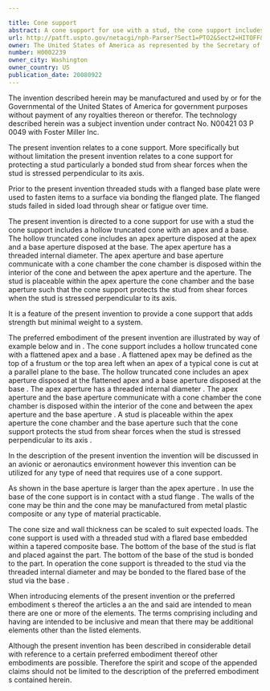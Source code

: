```yaml
---

title: Cone support
abstract: A cone support for use with a stud, the cone support includes a hollow truncated cone with an apex and a base. The hollow truncated cone includes an apex aperture disposed at the apex and a base aperture disposed at the base. The apex aperture has a threaded internal diameter. The apex aperture and base aperture communicate within a cone chamber, the cone chamber is disposed within the interior of the cone and between the apex aperture and the base aperture. The stud is placeable within the apex aperture, the cone chamber and the base aperture such that the cone support protects the stud from shear forces when the stud is stressed perpendicular to its axis.
url: http://patft.uspto.gov/netacgi/nph-Parser?Sect1=PTO2&Sect2=HITOFF&p=1&u=%2Fnetahtml%2FPTO%2Fsearch-adv.htm&r=1&f=G&l=50&d=PALL&S1=H0002239&OS=H0002239&RS=H0002239
owner: The United States of America as represented by the Secretary of the Navy
number: H0002239
owner_city: Washington
owner_country: US
publication_date: 20080922
---
```

The invention described herein may be manufactured and used by or for the Governmental of the United States of America for government purposes without payment of any royalties thereon or therefor. The technology described herein was a subject invention under contract No. N00421 03 P 0049 with Foster Miller Inc.

The present invention relates to a cone support. More specifically but without limitation the present invention relates to a cone support for protecting a stud particularly a bonded stud from shear forces when the stud is stressed perpendicular to its axis.

Prior to the present invention threaded studs with a flanged base plate were used to fasten items to a surface via bonding the flanged plate. The flanged studs failed in sided load through shear or fatigue over time.

The present invention is directed to a cone support for use with a stud the cone support includes a hollow truncated cone with an apex and a base. The hollow truncated cone includes an apex aperture disposed at the apex and a base aperture disposed at the base. The apex aperture has a threaded internal diameter. The apex aperture and base aperture communicate with a cone chamber the cone chamber is disposed within the interior of the cone and between the apex aperture and the aperture. The stud is placeable within the apex aperture the cone chamber and the base aperture such that the cone support protects the stud from shear forces when the stud is stressed perpendicular to its axis.

It is a feature of the present invention to provide a cone support that adds strength but minimal weight to a system.

The preferred embodiment of the present invention are illustrated by way of example below and in . The cone support includes a hollow truncated cone with a flattened apex and a base . A flattened apex may be defined as the top of a frustum or the top area left when an apex of a typical cone is cut at a parallel plane to the base. The hollow truncated cone includes an apex aperture disposed at the flattened apex and a base aperture disposed at the base . The apex aperture has a threaded internal diameter . The apex aperture and the base aperture communicate with a cone chamber the cone chamber is disposed within the interior of the cone and between the apex aperture and the base aperture . A stud is placeable within the apex aperture the cone chamber and the base aperture such that the cone support protects the stud from shear forces when the stud is stressed perpendicular to its axis .

In the description of the present invention the invention will be discussed in an avionic or aeronautics environment however this invention can be utilized for any type of need that requires use of a cone support.

As shown in the base aperture is larger than the apex aperture . In use the base of the cone support is in contact with a stud flange . The walls of the cone may be thin and the cone may be manufactured from metal plastic composite or any type of material practicable.

The cone size and wall thickness can be scaled to suit expected loads. The cone support is used with a threaded stud with a flared base embedded within a tapered composite base. The bottom of the base of the stud is flat and placed against the part. The bottom of the base of the stud is bonded to the part. In operation the cone support is threaded to the stud via the threaded internal diameter and may be bonded to the flared base of the stud via the base .

When introducing elements of the present invention or the preferred embodiment s thereof the articles a an the and said are intended to mean there are one or more of the elements. The terms comprising including and having are intended to be inclusive and mean that there may be additional elements other than the listed elements.

Although the present invention has been described in considerable detail with reference to a certain preferred embodiment thereof other embodiments are possible. Therefore the spirit and scope of the appended claims should not be limited to the description of the preferred embodiment s contained herein.

